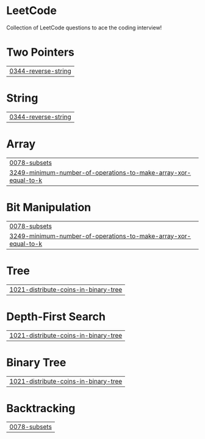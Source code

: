 # LeetCode
Collection of LeetCode questions to ace the coding interview!


# Two Pointers
|  |
| ------- |
| [0344-reverse-string](https://github.com/prathameshratthe/LeetCode/tree/master/0344-reverse-string) |
# String
|  |
| ------- |
| [0344-reverse-string](https://github.com/prathameshratthe/LeetCode/tree/master/0344-reverse-string) |
# Array
|  |
| ------- |
| [0078-subsets](https://github.com/prathameshratthe/LeetCode/tree/master/0078-subsets) |
| [3249-minimum-number-of-operations-to-make-array-xor-equal-to-k](https://github.com/prathameshratthe/LeetCode/tree/master/3249-minimum-number-of-operations-to-make-array-xor-equal-to-k) |
# Bit Manipulation
|  |
| ------- |
| [0078-subsets](https://github.com/prathameshratthe/LeetCode/tree/master/0078-subsets) |
| [3249-minimum-number-of-operations-to-make-array-xor-equal-to-k](https://github.com/prathameshratthe/LeetCode/tree/master/3249-minimum-number-of-operations-to-make-array-xor-equal-to-k) |
# Tree
|  |
| ------- |
| [1021-distribute-coins-in-binary-tree](https://github.com/prathameshratthe/LeetCode/tree/master/1021-distribute-coins-in-binary-tree) |
# Depth-First Search
|  |
| ------- |
| [1021-distribute-coins-in-binary-tree](https://github.com/prathameshratthe/LeetCode/tree/master/1021-distribute-coins-in-binary-tree) |
# Binary Tree
|  |
| ------- |
| [1021-distribute-coins-in-binary-tree](https://github.com/prathameshratthe/LeetCode/tree/master/1021-distribute-coins-in-binary-tree) |
# Backtracking
|  |
| ------- |
| [0078-subsets](https://github.com/prathameshratthe/LeetCode/tree/master/0078-subsets) |